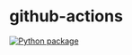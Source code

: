 # github-actions
[![Python package](https://github.com/Hisataka-Hagiyama/github-actions/actions/workflows/python-github-actions.yaml/badge.svg)](https://github.com/Hisataka-Hagiyama/github-actions/actions/workflows/python-github-actions.yaml)
